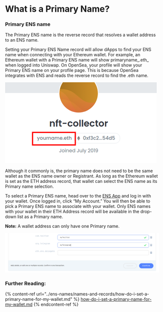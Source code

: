# What is a Primary Name?

### Primary ENS name

The Primary ENS name is the reverse record that resolves a wallet address to an ENS name.&#x20;

Setting your Primary ENS Name record will allow dApps to find your ENS name when connecting with your Ethereum wallet. For example, an Ethereum wallet with a Primary ENS name will show primaryname_.eth_ when logged into Uniswap. On OpenSea, your profile will show your Primary ENS name on your profile page. This is because OpenSea integrates with ENS and reads the reverse record to find the .eth name.

![](<../../.gitbook/assets/image (5).png>)

Although it commonly is, the primary name does not need to be the same wallet as the ENS name owner or Registrant. As long as the Ethereum wallet is set as the ETH address record, that wallet can select the ENS name as its Primary name selection.

To select a Primary ENS name, head over to the [ENS App](https://app.ens.domains) and log in with your wallet. Once logged in, click “My Account.” You will then be able to pick a Primary ENS name to associate with your wallet. Only ENS names with your wallet in their ETH Address record will be available in the drop-down list as a Primary name.

**Note:** A wallet address can only have one Primary name.

![](<../../.gitbook/assets/image (1).png>)

### Further Reading:

{% content-ref url="../ens-names/names-and-records/how-do-i-set-a-primary-name-for-my-wallet.md" %}
[how-do-i-set-a-primary-name-for-my-wallet.md](../ens-names/names-and-records/how-do-i-set-a-primary-name-for-my-wallet.md)
{% endcontent-ref %}
